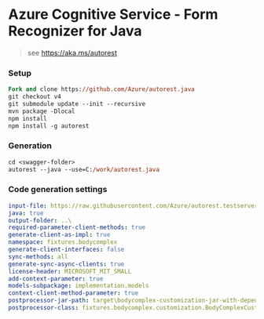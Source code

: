 # Azure Cognitive Service - Form Recognizer for Java

> see https://aka.ms/autorest

### Setup
```ps
Fork and clone https://github.com/Azure/autorest.java 
git checkout v4
git submodule update --init --recursive
mvn package -Dlocal
npm install
npm install -g autorest
```

### Generation
```ps
cd <swagger-folder>
autorest --java --use=C:/work/autorest.java
```

### Code generation settings
``` yaml
input-file: https://raw.githubusercontent.com/Azure/autorest.testserver/master/swagger/body-complex.json
java: true
output-folder: ..\
required-parameter-client-methods: true
generate-client-as-impl: true
namespace: fixtures.bodycomplex
generate-client-interfaces: false
sync-methods: all
generate-sync-async-clients: true
license-header: MICROSOFT_MIT_SMALL
add-context-parameter: true
models-subpackage: implementation.models
context-client-method-parameter: true
postprocessor-jar-path: target\bodycomplex-customization-jar-with-dependencies.jar
postprocessor-class: fixtures.bodycomplex.customization.BodyComplexCustomization
```
